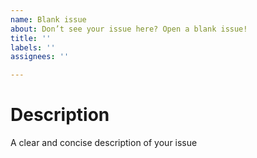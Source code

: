 ```yaml
---
name: Blank issue
about: Don’t see your issue here? Open a blank issue!
title: ''
labels: ''
assignees: ''

---
```


# Description
A clear and concise description of your issue
